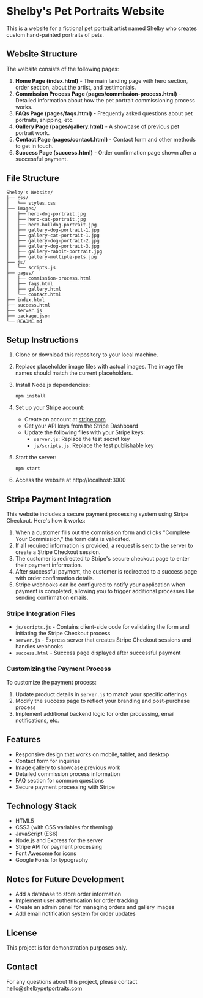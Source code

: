 # Shelby's Pet Portraits Website

This is a website for a fictional pet portrait artist named Shelby who creates custom hand-painted portraits of pets.

## Website Structure

The website consists of the following pages:

1. **Home Page (index.html)** - The main landing page with hero section, order section, about the artist, and testimonials.
2. **Commission Process Page (pages/commission-process.html)** - Detailed information about how the pet portrait commissioning process works.
3. **FAQs Page (pages/faqs.html)** - Frequently asked questions about pet portraits, shipping, etc.
4. **Gallery Page (pages/gallery.html)** - A showcase of previous pet portrait work.
5. **Contact Page (pages/contact.html)** - Contact form and other methods to get in touch.
6. **Success Page (success.html)** - Order confirmation page shown after a successful payment.

## File Structure

```
Shelby's Website/
├── css/
│   └── styles.css
├── images/
│   ├── hero-dog-portrait.jpg
│   ├── hero-cat-portrait.jpg
│   ├── hero-bulldog-portrait.jpg
│   ├── gallery-dog-portrait-1.jpg
│   ├── gallery-cat-portrait-1.jpg
│   ├── gallery-dog-portrait-2.jpg
│   ├── gallery-dog-portrait-3.jpg
│   ├── gallery-rabbit-portrait.jpg
│   ├── gallery-multiple-pets.jpg
├── js/
│   └── scripts.js
├── pages/
│   ├── commission-process.html
│   ├── faqs.html
│   ├── gallery.html
│   └── contact.html
├── index.html
├── success.html
├── server.js
├── package.json
└── README.md
```

## Setup Instructions

1. Clone or download this repository to your local machine.
2. Replace placeholder image files with actual images. The image file names should match the current placeholders.
3. Install Node.js dependencies:
   ```
   npm install
   ```
4. Set up your Stripe account:
   - Create an account at [stripe.com](https://stripe.com)
   - Get your API keys from the Stripe Dashboard
   - Update the following files with your Stripe keys:
     - `server.js`: Replace the test secret key
     - `js/scripts.js`: Replace the test publishable key

5. Start the server:
   ```
   npm start
   ```
   
6. Access the website at http://localhost:3000

## Stripe Payment Integration

This website includes a secure payment processing system using Stripe Checkout. Here's how it works:

1. When a customer fills out the commission form and clicks "Complete Your Commission," the form data is validated.
2. If all required information is provided, a request is sent to the server to create a Stripe Checkout session.
3. The customer is redirected to Stripe's secure checkout page to enter their payment information.
4. After successful payment, the customer is redirected to a success page with order confirmation details.
5. Stripe webhooks can be configured to notify your application when payment is completed, allowing you to trigger additional processes like sending confirmation emails.

### Stripe Integration Files

- `js/scripts.js` - Contains client-side code for validating the form and initiating the Stripe Checkout process
- `server.js` - Express server that creates Stripe Checkout sessions and handles webhooks
- `success.html` - Success page displayed after successful payment

### Customizing the Payment Process

To customize the payment process:

1. Update product details in `server.js` to match your specific offerings
2. Modify the success page to reflect your branding and post-purchase process
3. Implement additional backend logic for order processing, email notifications, etc.

## Features

- Responsive design that works on mobile, tablet, and desktop
- Contact form for inquiries
- Image gallery to showcase previous work
- Detailed commission process information
- FAQ section for common questions
- Secure payment processing with Stripe

## Technology Stack

- HTML5
- CSS3 (with CSS variables for theming)
- JavaScript (ES6)
- Node.js and Express for the server
- Stripe API for payment processing
- Font Awesome for icons
- Google Fonts for typography

## Notes for Future Development

- Add a database to store order information
- Implement user authentication for order tracking
- Create an admin panel for managing orders and gallery images
- Add email notification system for order updates

## License

This project is for demonstration purposes only.

## Contact

For any questions about this project, please contact hello@shelbypetportraits.com 